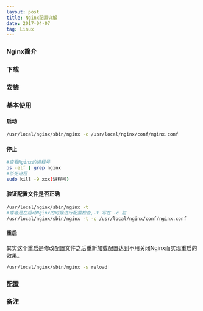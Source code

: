 ```yaml
---
layout: post
title: Nginx配置详解
date: 2017-04-07
tag: Linux
---
```


### Nginx简介

### 下载

### 安装

### 基本使用

#### 启动

```bash
/usr/local/nginx/sbin/nginx -c /usr/local/nginx/conf/nginx.conf
```

#### 停止

```bash
#查看Nginx的进程号
ps -elf | grep nginx
#杀死进程
sudo kill -9 xxx(进程号)
```

#### 验证配置文件是否正确

```bash
/usr/local/nginx/sbin/nginx -t
#或者是在启动Nginx的时候进行配置检查,-t 写在 -c 前
/usr/local/nginx/sbin/nginx -t -c /usr/local/nginx/conf/nginx.conf
```

#### 重启

其实这个重启是修改配置文件之后重新加载配置达到不用关闭Nginx而实现重启的效果。

```bash
/usr/local/nginx/sbin/nginx -s reload
```

### 配置

### 备注